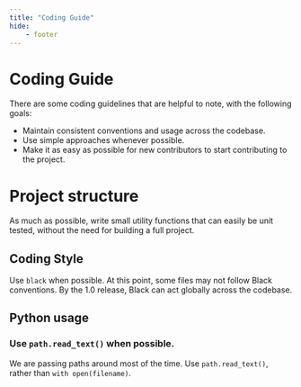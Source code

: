 ```yaml
---
title: "Coding Guide"
hide:
    - footer
---
```


# Coding Guide

There are some coding guidelines that are helpful to note, with the following goals:

- Maintain consistent conventions and usage across the codebase.
- Use simple approaches whenever possible.
- Make it as easy as possible for new contributors to start contributing to the project.

# Project structure

As much as possible, write small utility functions that can easily be unit tested, without the need for building a full project.

## Coding Style

Use `black` when possible. At this point, some files may not follow Black conventions. By the 1.0 release, Black can act globally across the codebase.

## Python usage

### Use `path.read_text()` when possible.

We are passing paths around most of the time. Use `path.read_text()`, rather than `with open(filename)`.

